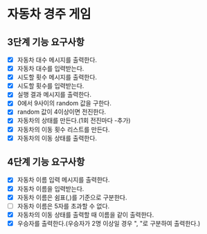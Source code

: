 # 자동차 경주 게임

## 3단계 기능 요구사항

- [x] 자동차 대수 메시지를 출력한다.
- [x] 자동차 대수를 입력받는다.
- [x] 시도할 횟수 메시지를 출력한다.
- [x] 시도할 횟수를 입력받는다.
- [x] 실행 결과 메시지를 출력한다.
- [x] 0에서 9사이의 random 값을 구한다.
- [x] random 값이 4이상이면 전진한다.
- [x] 자동차의 상태를 만든다.(1회 전진마다 -추가)
- [x] 자동차의 이동 횟수 리스트를 만든다.
- [x] 자동차의 이동 상태를 출력한다.

## 4단계 기능 요구사항

- [x] 자동차 이름 입력 메시지를 출력한다.
- [x] 자동차 이름을 입력받는다.
- [x] 자동차 이름은 쉼표(,)를 기준으로 구분한다.
- [ ] 자동차 이름은 5자를 초과할 수 없다.
- [x] 자동차의 이동 상태를 출력할 때 이름을 같이 출력한다.
- [x] 우승자를 출력한다.(우승자가 2명 이상일 경우 ", "로 구분하여 출력한다.)